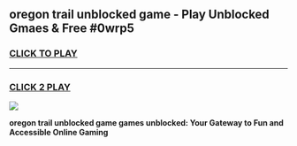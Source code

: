 
## oregon trail unblocked game - Play Unblocked Gmaes & Free #0wrp5
<h3>
<a href="https://news.freeplayer.one?title=oregon_trail_unblocked_game&ref=26F">CLICK TO PLAY</a></h3>
<hr>

<h3>
<a href="https://news.freeplayer.one?title=oregon_trail_unblocked_game&ref=26F">CLICK 2 PLAY</a>
  
</h3>

<a href="https://news.freeplayer.one?title=oregon_trail_unblocked_game&ref=26F/"><img src="https://clearcache.store/games.png"></a>


**oregon trail unblocked game games unblocked: Your Gateway to Fun and Accessible Online Gaming**
